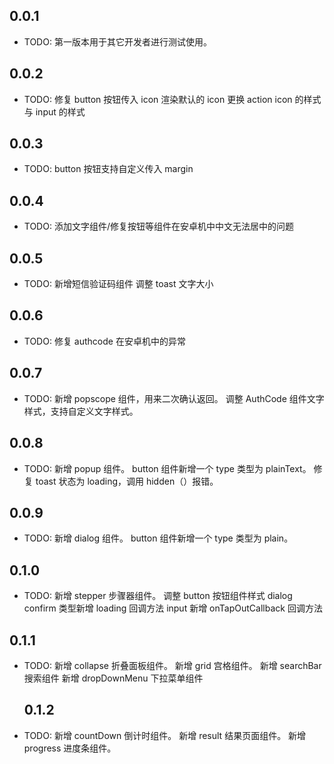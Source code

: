 ## 0.0.1

- TODO: 第一版本用于其它开发者进行测试使用。

## 0.0.2

- TODO:
  修复 button 按钮传入 icon 渲染默认的 icon
  更换 action icon 的样式与 input 的样式

## 0.0.3

- TODO:
  button 按钮支持自定义传入 margin

## 0.0.4

- TODO:
  添加文字组件/修复按钮等组件在安卓机中中文无法居中的问题

## 0.0.5

- TODO:
  新增短信验证码组件
  调整 toast 文字大小

## 0.0.6

- TODO:
  修复 authcode 在安卓机中的异常

## 0.0.7

- TODO:
  新增 popscope 组件，用来二次确认返回。
  调整 AuthCode 组件文字样式，支持自定义文字样式。

## 0.0.8

- TODO:
  新增 popup 组件。
  button 组件新增一个 type 类型为 plainText。
  修复 toast 状态为 loading，调用 hidden（）报错。

## 0.0.9

- TODO:
  新增 dialog 组件。
  button 组件新增一个 type 类型为 plain。

## 0.1.0

- TODO:
  新增 stepper 步骤器组件。
  调整 button 按钮组件样式
  dialog confirm 类型新增 loading 回调方法
  input 新增 onTapOutCallback 回调方法

## 0.1.1

- TODO:
  新增 collapse 折叠面板组件。
  新增 grid 宫格组件。
  新增 searchBar 搜索组件
  新增 dropDownMenu 下拉菜单组件

  ## 0.1.2

- TODO:
  新增 countDown 倒计时组件。
  新增 result 结果页面组件。
  新增 progress 进度条组件。
